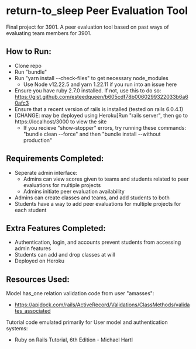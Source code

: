 # return-to_sleep Peer Evaluation Tool
Final project for 3901. A peer evaluation tool based on past ways of evaluating team members for 3901.

## How to Run:
* Clone repo
* Run "bundle"
* Run "yarn install --check-files" to get necessary node_modules
  * Use Node v12.22.5 and yarn 1.22.11 if you run into an issue here
* Ensure you have ruby 2.7.0 installed. If not, use this to do so: https://gist.github.com/esteedqueen/b605cdf78b0060299322033b6a60afc3
* Ensure that a recent version of rails is installed (tested on rails 6.0.4.1)
* [CHANGE: may be deployed using Heroku]Run "rails server", then go to https://localhost/3000 to view the site
  * If you recieve "show-stopper" errors, try running these commands: "bundle clean --force" and then "bundle install --without production"

## Requirements Completed:
* Seperate admin interface:
  * Admins can view scores given to teams and students related to peer evaluations for multiple projects
  * Admins initiate peer evaluation availability
* Admins can create classes and teams, and add students to both
* Students have a way to add peer evaluations for multiple projects for each student
## Extra Features Completed:
* Authentication, login, and accounts prevent students from accessing admin features
* Students can add and drop classes at will
* Deployed on Heroku
## Resources Used:
Model has_one relation validation code from user "amasses":
* https://apidock.com/rails/ActiveRecord/Validations/ClassMethods/validates_associated

Tutorial code emulated primarily for User model and authentication systems:
* Ruby on Rails Tutorial, 6th Edition - Michael Hartl
